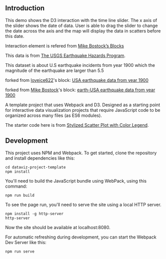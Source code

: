## Introduction


This demo shows the D3 interaction with the time line slider. The x axis of the slider shows the date of data. User is able to drag the slider to change the date across the axis and the map will display the data in scatters before this date.  

Interaction element is refered from [Mike Bostock’s Blocks](https://bl.ocks.org/mbostock/6452972)


This data is from [The USGS Earthquake Hazards Program](https://earthquake.usgs.gov/earthquakes/search/).

This dataset is about U.S earthquake incidents from year 1900 which the magnitude of the earthquake are larger than 5.5

forked from <a href='http://bl.ocks.org/loveice622/'>loveice622</a>'s block: <a href='http://bl.ocks.org/loveice622/ef51da75b1c14f8373abb3162da3f0d9'>USA earthquake data from year 1900</a>



forked from <a href='https://bl.ocks.org/mbostock/'>Mike Bostock</a>'s block: <a href='https://bl.ocks.org/mbostock/3734308'>earth-USA earthquake data from year 1900</a>




A template project that uses Webpack and D3. Designed as a starting point for interactive data visualization projects that require JavaScript code to be organized across many files (as ES6 modules).

The starter code here is from [Stylized Scatter Plot with Color Legend](https://bl.ocks.org/curran/ecb09f2605c7fbbadf0eeb75da5f0a6b).

## Development

This project uses NPM and Webpack. To get started, clone the repository and install dependencies like this:

```
cd dataviz-project-template
npm install
```

You'll need to build the JavaScript bundle using WebPack, using this command:

```
npm run build
```

To see the page run, you'll need to serve the site using a local HTTP server.

```
npm install -g http-server
http-server
```

Now the site should be available at localhost:8080.

For automatic refreshing during development, you can start the Webpack Dev Server like this:

```
npm run serve
```
